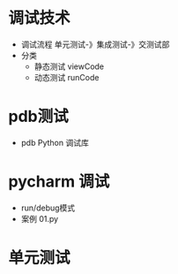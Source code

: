 # 调试技术
- 调试流程 单元测试-》集成测试-》交测试部
- 分类
    - 静态测试 viewCode
    - 动态测试 runCode
# pdb测试
- pdb Python 调试库
# pycharm 调试
- run/debug模式
- 案例 01.py
# 单元测试

    